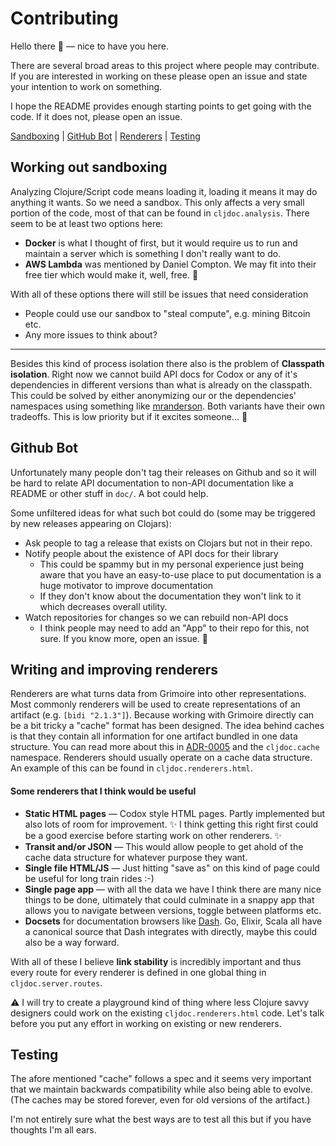 # Contributing

Hello there :wave: — nice to have you here.

There are several broad areas to this project where people may contribute. If you are interested in working on these please open an issue and state your intention to work on something.

I hope the README provides enough starting points to get going with the code. If it does not, please open an issue.

[Sandboxing](#working-out-sandboxing) | [GitHub Bot](#github-bot) | [Renderers](#writing-and-improving-renderers) | [Testing](#testing)

## Working out sandboxing

Analyzing Clojure/Script code means loading it, loading it means it may do anything it wants. So we need a sandbox. This only affects a very small portion of the code, most of that can be found in `cljdoc.analysis`. There seem to be at least two options here:
- **Docker** is what I thought of first, but it would require us to run and maintain a server which is something I don't really want to do.
- **AWS Lambda** was mentioned by Daniel Compton. We may fit into their free tier which would make it, well, free. :slightly_smiling_face:

With all of these options there will still be issues that need consideration
- People could use our sandbox to "steal compute", e.g. mining Bitcoin etc.
- Any more issues to think about?

---

Besides this kind of process isolation there also is the problem of **Classpath isolation**. Right now we cannot build API docs for Codox or any of it's dependencies in different versions than what is already on the classpath. This could be solved by either anonymizing our or the dependencies' namespaces using something like [mranderson](https://github.com/benedekfazekas/mranderson). Both variants have their own tradeoffs. This is low priority but if it excites someone... :rocket:

## Github Bot

Unfortunately many people don't tag their releases on Github and so it will be hard to relate API documentation to non-API documentation like a README or other stuff in `doc/`. A bot could help.

Some unfiltered ideas for what such bot could do (some may be triggered by new releases appearing on Clojars):

- Ask people to tag a release that exists on Clojars but not in their repo.
- Notify people about the existence of API docs for their library
  - This could be spammy but in my personal experience just being aware that you have an easy-to-use place to put documentation is a huge motivator to improve documentation
  - If they don't know about the documentation they won't link to it which decreases overall utility.
- Watch repositories for changes so we can rebuild non-API docs
  - I think people may need to add an "App" to their repo for this, not sure. If you know more, open an issue. :raised_hands:


## Writing and improving renderers
Renderers are what turns data from Grimoire into other representations. Most commonly renderers will be used to create representations of an artifact (e.g. `[bidi "2.1.3"]`). Because working with Grimoire directly can be a bit tricky a "cache" format has been designed. The idea behind caches is that they contain all information for one artifact bundled in one data structure. You can read more about this in [ADR-0005](doc/adr/0005-implement-minimal-api-abstracting-grimoire.md) and the `cljdoc.cache` namespace. Renderers should usually operate on a cache data structure. An example of this can be found in `cljdoc.renderers.html`.

#### Some renderers that I think would be useful
- **Static HTML pages** — Codox style HTML pages. Partly implemented but also lots of room for improvement. :sparkles: I think getting this right first could be a good exercise before starting work on other renderers. :sparkles:
- **Transit and/or JSON** — This would allow people to get ahold of the cache data structure for whatever purpose they want.
- **Single file HTML/JS** — Just hitting "save as" on this kind of page could be useful for long train rides :-)
- **Single page app** — with all the data we have I think there are many nice things to be done, ultimately that could culminate in a snappy app that allows you to navigate between versions, toggle between platforms etc.
- **Docsets** for documentation browsers like [Dash](https://kapeli.com/dash). Go, Elixir, Scala all have a canonical source that Dash integrates with directly, maybe this could also be a way forward.

With all of these I believe **link stability** is incredibly important and thus every route for every renderer is defined in one global thing in `cljdoc.server.routes`.

:warning: I will try to create a playground kind of thing where less Clojure savvy designers could work on the existing `cljdoc.renderers.html` code. Let's talk before you put any effort in working on existing or new renderers.

## Testing

The afore mentioned "cache" follows a spec and it seems very important that we maintain backwards compatibility while also being able to evolve. (The caches may be stored forever, even for old versions of the artifact.)

I'm not entirely sure what the best ways are to test all this but if you have thoughts I'm all ears.
